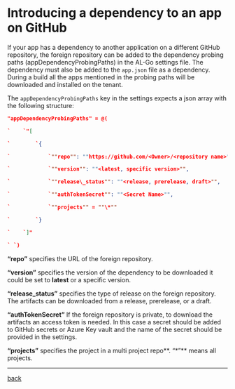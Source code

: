 # Introducing a dependency to an app on GitHub 

If your app has a dependency to another application on a different GitHub repository, the foreign repository can be added to the dependency probing paths (appDependencyProbingPaths) in the AL-Go settings file. The dependency must also be added to the `app.json` file as a dependency. During a build all the apps mentioned in the probing paths will be downloaded and installed on the tenant.

The `appDependencyProbingPaths` key in the settings expects a json array with the following structure:

```json
"appDependencyProbingPaths" = @(

`    `"[

`        `{ 

`            `""repo"": ""https://github.com/<Owner>/<repository name>"",

`            `""version"": ""<latest, specific version>"",

`            `""release\_status"": ""<release, prerelease, draft>"", 

`            `""authTokenSecret"": ""<Secret Name>"",

`            `""projects"" = ""\*"" 

`        `}

`    `]"

` `)
```

**“repo”** specifies the URL of the foreign repository. 

**“version”** specifies the version of the dependency to be downloaded it could be set to **latest** or a specific version.

**“release\_status”** specifies the type of release on the foreign repository. The artifacts can be downloaded from a release, prerelease, or a draft.

**“authTokenSecret”** If the foreign repository is private, to download the artifacts an access token is needed. In this case a secret should be added to GitHub secrets or Azure Key vault and the name of the secret should be provided in the settings.

**“projects”** specifies the project in a multi project repo**. “\*”** means all projects.

---
[back](/README.md)

